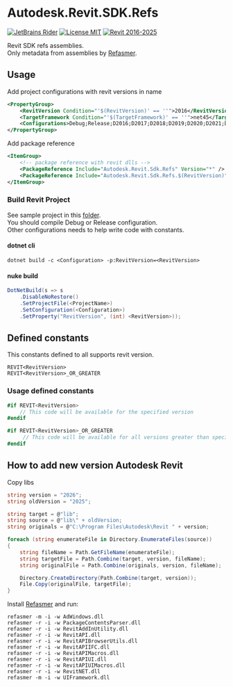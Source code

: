 # Autodesk.Revit.SDK.Refs

[![JetBrains Rider](https://img.shields.io/badge/JetBrains-Rider-blue.svg)](https://www.jetbrains.com/rider)
[![License MIT](https://img.shields.io/badge/License-MIT-blue.svg)](LICENSE.md)
[![Revit 2016-2025](https://img.shields.io/badge/Revit-2016--2025-blue.svg)](https://www.autodesk.com/products/revit/overview)

Revit SDK refs assemblies.  
Only metadata from assemblies by [Refasmer](https://github.com/JetBrains/Refasmer).

## Usage

Add project configurations with revit versions in name

```xml
<PropertyGroup>
    <RevitVersion Condition="'$(RevitVersion)' == ''">2016</RevitVersion> <!-- set default revit version -->
    <TargetFramework Condition="'$(TargetFramework)' == ''">net45</TargetFramework> <!-- set default target framework -->
    <Configurations>Debug;Release;D2016;D2017;D2018;D2019;D2020;D2021;D2022;D2023;D2024;D2025</Configurations>
</PropertyGroup>
```

Add package reference

```xml
<ItemGroup>
    <!-- package reference with revit dlls -->
    <PackageReference Include="Autodesk.Revit.Sdk.Refs" Version="*" />
    <PackageReference Include="Autodesk.Revit.Sdk.Refs.$(RevitVersion)" Version="*" />
</ItemGroup>
```

### Build Revit Project

See sample project in this [folder](sample/SamplePlugin).  
You should compile Debug or Release configuration.  
Other configurations needs to help write code with constants.

#### dotnet cli

```
dotnet build -c <Configuration> -p:RevitVersion=<RevitVersion>
```

#### nuke build

```csharp
DotNetBuild(s => s
    .DisableNoRestore()
    .SetProjectFile(<ProjectName>)
    .SetConfiguration(<Configuration>)
    .SetProperty("RevitVersion", (int) <RevitVersion>));
```

## Defined constants

This constants defined to all supports revit version.

```
REVIT<RevitVersion>
REVIT<RevitVersion>_OR_GREATER
```

### Usage defined constants
```csharp
#if REVIT<RevitVersion>
    // This code will be available for the specified version
#endif

#if REVIT<RevitVersion>_OR_GREATER
     // This code will be available for all versions greater than specified
#endif
```

## How to add new version Autodesk Revit

Copy libs

```csharp
string version = "2026";
string oldVersion = "2025";

string target = @"lib";
string source = @"lib\" + oldVersion;
string originals = @"C:\Program Files\Autodesk\Revit " + version;

foreach (string enumerateFile in Directory.EnumerateFiles(source))
{
    string fileName = Path.GetFileName(enumerateFile);
    string targetFile = Path.Combine(target, version, fileName);
    string originalFile = Path.Combine(originals, version, fileName);

    Directory.CreateDirectory(Path.Combine(target, version));
    File.Copy(originalFile, targetFile);
}

```

Install [Refasmer](https://github.com/JetBrains/Refasmer) and run:

```
refasmer -m -i -w AdWindows.dll
refasmer -r -i -w PackageContentsParser.dll
refasmer -r -i -w RevitAddInUtility.dll
refasmer -r -i -w RevitAPI.dll
refasmer -r -i -w RevitAPIBrowserUtils.dll
refasmer -r -i -w RevitAPIIFC.dll
refasmer -r -i -w RevitAPIMacros.dll
refasmer -r -i -w RevitAPIUI.dll
refasmer -r -i -w RevitAPIUIMacros.dll
refasmer -r -i -w RevitNET.dll
refasmer -m -i -w UIFramework.dll
```